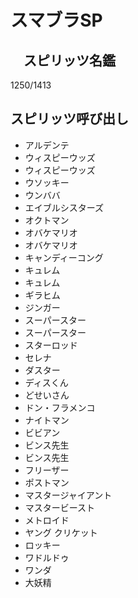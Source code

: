 # スマブラSP
## 　スピリッツ名鑑
1250/1413

## スピリッツ呼び出し
* アルデンテ
* ウィスピーウッズ
* ウィスピーウッズ
* ウソッキー
* ウンババ
* エイブルシスターズ
* オクトマン
* オバケマリオ
* オバケマリオ
* キャンディーコング
* キュレム
* キュレム
* ギラヒム
* ジンガー
* スーパースター
* スーパースター
* スターロッド
* セレナ
* ダスター
* ディスくん
* どせいさん
* ドン・フラメンコ
* ナイトマン
* ビビアン
* ビンス先生
* ビンス先生
* フリーザー
* ポストマン
* マスタージャイアント
* マスタービースト
* メトロイド
* ヤング クリケット
* ロッキー
* ワドルドゥ
* ワンダ
* 大妖精